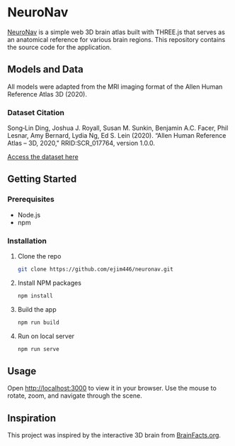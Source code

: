 # NeuroNav

[NeuroNav](https://neuronav.netlify.app/) is a simple web 3D brain atlas built with THREE.js that serves as an anatomical reference for various brain regions. This repository contains the source code for the application.

## Models and Data

All models were adapted from the MRI imaging format of the Allen Human Reference Atlas 3D (2020).

### Dataset Citation

Song‐Lin Ding, Joshua J. Royall, Susan M. Sunkin, Benjamin A.C. Facer, Phil Lesnar, Amy Bernard, Lydia Ng, Ed S. Lein (2020). “Allen Human Reference Atlas – 3D, 2020," RRID:SCR_017764, version 1.0.0.

[Access the dataset here](https://download.alleninstitute.org/informatics-archive/allen_human_reference_atlas_3d_2020/version_1/)

## Getting Started

### Prerequisites

- Node.js
- npm

### Installation

1. Clone the repo
   ```sh
   git clone https://github.com/ejim446/neuronav.git
   ```
2. Install NPM packages
   ```sh
   npm install
   ```
3. Build the app
   ```sh
   npm run build
   ```
4. Run on local server
   ```sh
   npm run serve
   ``````

## Usage

Open [http://localhost:3000](http://localhost:3000) to view it in your browser. Use the mouse to rotate, zoom, and navigate through the scene.

## Inspiration

This project was inspired by the interactive 3D brain from [BrainFacts.org](https://www.brainfacts.org/3d-brain#intro=true).
